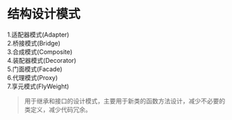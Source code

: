 # 结构设计模式
1.适配器模式(Adapter)    
2.桥接模式(Bridge)   
3.合成模式(Composite)  
4.装配器模式(Decorator)  
5.门面模式(Facade)  
6.代理模式(Proxy)  
7.享元模式(FlyWeight)
>用于继承和接口的设计模式，主要用于新类的函数方法设计，减少不必要的类定义，减少代码冗余。